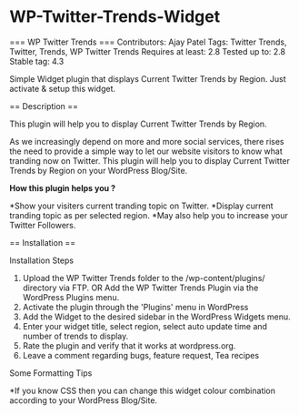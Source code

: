 WP-Twitter-Trends-Widget
========================

=== WP Twitter Trends ===
Contributors: Ajay Patel 
Tags: Twitter Trends, Twitter, Trends, WP Twitter Trends
Requires at least: 2.8
Tested up to: 2.8
Stable tag: 4.3

Simple Widget plugin that displays Current Twitter Trends by Region. Just activate & setup this widget.

== Description ==

This plugin will help you to display Current Twitter Trends by Region.

As we increasingly depend on more and more social services, there rises the need to provide a simple way to let our website visitors to know what tranding now on Twitter. This plugin will help you to display Current Twitter Trends by Region on your WordPress Blog/Site.

<strong>How this plugin helps you ?</strong>

*Show your visiters current tranding topic on Twitter.
*Display current tranding topic as per selected region.
*May also help you to increase your Twitter Followers.


== Installation ==


Installation Steps

1. Upload the WP Twitter Trends folder to the /wp-content/plugins/ directory via FTP. OR Add the WP Twitter Trends Plugin via the WordPress Plugins menu.
2. Activate the plugin through the 'Plugins' menu in WordPress
3. Add the Widget to the desired sidebar in the WordPress Widgets menu.
4. Enter your widget title, select region, select auto update time and number of trends to display.
5. Rate the plugin and verify that it works at wordpress.org.
6. Leave a comment regarding bugs, feature request, Tea recipes 

Some Formatting Tips

*If you know CSS then you can change this widget colour combination according to your WordPress Blog/Site.